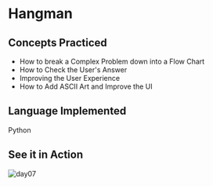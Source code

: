 # Hangman
## Concepts Practiced
- How to break a Complex Problem down into a Flow Chart
- How to Check the User's Answer
- Improving the User Experience
-  How to Add ASCII Art and Improve the UI

## Language Implemented
Python

## See it in Action
![day07](https://user-images.githubusercontent.com/98851253/154518650-6bf293ff-0f01-4014-9c10-70d17b2007ae.gif)
